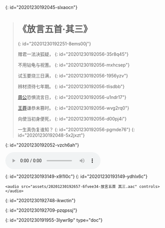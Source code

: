 {: id="20201230192045-slxaocn"}

> # 《放言五首·其三》
> {: id="20201230192251-8ems00j"}
>
> 赠君一法决狐疑，
> {: id="20201230192056-35r8q45"}
>
> 不用钻龟与祝蓍。
> {: id="20201230192056-mxhcsep"}
>
> 试玉要烧三日满，
> {: id="20201230192056-1956yzv"}
>
> 辨材须待七年期。
> {: id="20201230192056-tlisdbb"}
>
> [周公](https://baike.baidu.com/item/%E5%91%A8%E5%85%AC)恐惧流言日，
> {: id="20201230192056-u1ndr17"}
>
> [王莽](https://baike.baidu.com/item/%E7%8E%8B%E8%8E%BD)谦恭未篡时。
> {: id="20201230192056-wvg2rq0"}
>
> 向使当初身便死，
> {: id="20201230192056-d00pj4i"}
>
> 一生真伪复谁知？
> {: id="20201230192056-pgmde76"}
{: id="20201230192048-5x2jxzt"}

{: id="20201230192052-vzch6ah"}

<audio src="assets/20201230192657-6fvee34-放言五首 其三.aac" controls=""><span data-type="html-inline" class="vditor-ir__node"><span class="vditor-ir__marker"><audio src="assets/20201230192657-6fvee34-放言五首 其三.aac" controls=""></span></span><span data-type="html-inline" class="vditor-ir__node"><span data-type="html-inline" class="vditor-ir__node"><span class="vditor-ir__marker"><span data-type="html-inline" class="vditor-ir__node"></span></span><span class="vditor-ir__marker"><span data-type="html-inline" class="vditor-ir__node"><span class="vditor-ir__marker"><span class="vditor-ir__marker"></span></span><audio src="assets/20201230192657-6fvee34-放言五首 其三.aac" controls=""><span data-type="html-inline" class="vditor-ir__node"><span class="vditor-ir__marker"><audio src="assets/20201230192657-6fvee34-放言五首 其三.aac" controls></span></span></audio></span><span data-type="html-inline" class="vditor-ir__node"><span class="vditor-ir__marker"></span></span></span></span><span data-type="html-inline" class="vditor-ir__node"><span class="vditor-ir__marker"></span></span></span>
</audio>

</audio>
{: id="20201230193149-x9l1l0c"}

</audio>
{: id="20201230193149-ydhlx6c"}

```
<audio src="assets/20201230192657-6fvee34-放言五首 其三.aac" controls>
</audio>
```
{: id="20201230192748-ikwctin"}

{: id="20201230192709-pzqpssj"}


{: id="20201230191955-3lywr9p" type="doc"}
